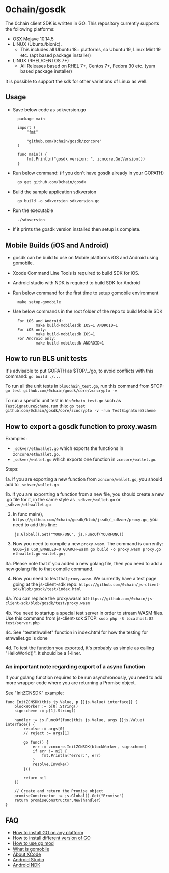 # 0chain/gosdk
The 0chain client SDK is written in GO.
This repository currently supports the following platforms:
- OSX Mojave 10.14.5
- LINUX (Ubuntu/bionic).
  - This includes all Ubuntu 18+ platforms, so Ubuntu 19, Linux Mint 19 etc. (apt based package installer)
- LINUX (RHEL/CENTOS 7+)
  - All Releases based on RHEL 7+, Centos 7+, Fedora 30 etc. (yum based package installer)

It is possible to support the sdk for other variations of Linux as well.

## Usage
- Save below code as sdkversion.go

        package main

        import (
            "fmt"

            "github.com/0chain/gosdk/zcncore"
        )

        func main() {
            fmt.Println("gosdk version: ", zcncore.GetVersion())
        }

- Run below command: (if you don't have gosdk already in your GOPATH)

        go get github.com/0chain/gosdk
- Build the sample application sdkversion

        go build -o sdkversion sdkversion.go
- Run the executable

        ./sdkversion
- If it prints the gosdk version installed then setup is complete.


## Mobile Builds (iOS and Android) ##
- gosdk can be build to use on Mobile platforms iOS and Android using gomobile.
- Xcode Command Line Tools is required to build SDK for iOS.
- Android studio with NDK is required to build SDK for Android
- Run below command for the first time to setup gomobile environment

        make setup-gomobile

- Use below commands in the root folder of the repo to build Mobile SDK

        For iOS and Android:
                make build-mobilesdk IOS=1 ANDROID=1
        For iOS only:
                make build-mobilesdk IOS=1
        For Android only:
                make build-mobilesdk ANDROID=1

## How to run BLS unit tests ##

It's advisable to put GOPATH as $TOP/../go, to avoid conflicts with this command: `go build ./...`

To run all the unit tests in `bls0chain_test.go`, run this command from $TOP: `go test github.com/0chain/gosdk/core/zcncrypto -v`

To run a specific unit test in `bls0chain_test.go` such as `TestSignatureScheme`, run this: `go test github.com/0chain/gosdk/core/zcncrypto -v -run TestSignatureScheme`

## How to export a gosdk function to proxy.wasm ##

Examples:
* `_sdkver/ethwallet.go` which exports the functions in `zcncore/ethwallet.go`.
* `_sdkver/wallet.go` which exports one function in `zcncore/wallet.go`.

Steps:

1a. If you are exporting a new function from `zcncore/wallet.go`, you should add to `_sdkver/wallet.go`

1b. If you are exporrting a function from a new file, you should create a new .go file for it, in the same style as `_sdkver/wallet.go` or `_sdkver/ethwallet.go`

2. In func main(), `https://github.com/0chain/gosdk/blob/jssdk/_sdkver/proxy.go`, you need to add this line:

```
	js.Global().Set("YOURFUNC", js.FuncOf(YOURFUNC))
```

3. Now you need to compile a new `proxy.wasm`. The command is currently: `GOOS=js CGO_ENABLED=0 GOARCH=wasm go build -o proxy.wasm proxy.go ethwallet.go wallet.go;`

3a. Please note that if you added a new golang file, then you need to add a new golang file to that compile command.

4. Now you need to test that `proxy.wasm`. We currently have a test page going at the js-client-sdk repo: `https://github.com/0chain/js-client-sdk/blob/gosdk/test/index.html`

4a. You can replace the proxy.wasm at `https://github.com/0chain/js-client-sdk/blob/gosdk/test/proxy.wasm`

4b. You need to startup a special test server in order to stream WASM files. Use this command from js-client-sdk $TOP: `sudo php -S localhost:82 test/server.php`

4c. See "testethwallet" function in index.html for how the testing for ethwallet.go is done

4d. To test the function you exported, it's probably as simple as calling "HelloWorld()". It should be a 1-liner.

### An important note regarding export of a async function

If your golang function requires to be run asynchronously, you need to add more wrapper code where you are returning a Promise object.

See "InitZCNSDK" example:

```
func InitZCNSDK(this js.Value, p []js.Value) interface{} {
	blockWorker := p[0].String()
	signscheme := p[1].String()

	handler := js.FuncOf(func(this js.Value, args []js.Value) interface{} {
		resolve := args[0]
		// reject := args[1]

		go func() {
			err := zcncore.InitZCNSDK(blockWorker, signscheme)
			if err != nil {
				fmt.Println("error:", err)
			}
			resolve.Invoke()
		}()

		return nil
	})

	// Create and return the Promise object
	promiseConstructor := js.Global().Get("Promise")
	return promiseConstructor.New(handler)
}
```


## FAQ ##

- [How to install GO on any platform](https://golang.org/doc/install)
- [How to install different version of GO](https://golang.org/doc/install#extra_versions)
- [How to use go mod](https://blog.golang.org/using-go-modules)
- [What is gomobile](https://godoc.org/golang.org/x/mobile/cmd/gomobile)
- [About XCode](https://developer.apple.com/xcode/)
- [Android Studio](https://developer.android.com/studio)
- [Android NDK](https://developer.android.com/ndk/)

